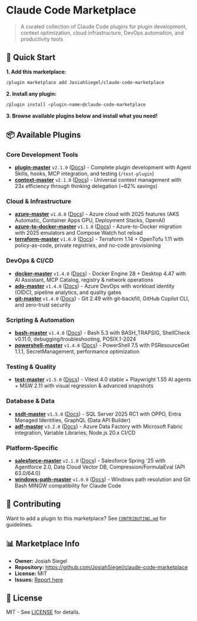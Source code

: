 # Claude Code Marketplace

> A curated collection of Claude Code plugins for plugin development, context optimization, cloud infrastructure, DevOps automation, and productivity tools

## 🚀 Quick Start

**1. Add this marketplace:**
```bash
/plugin marketplace add JosiahSiegel/claude-code-marketplace
```

**2. Install any plugin:**
```bash
/plugin install <plugin-name>@claude-code-marketplace
```

**3. Browse available plugins below and install what you need!**

## 📦 Available Plugins

### Core Development Tools

- **[plugin-master](./plugins/plugin-master)** `v2.1.0` ([Docs](./plugins/plugin-master/README.md)) - Complete plugin development with Agent Skills, hooks, MCP integration, and testing (`/test-plugin`)
- **[context-master](./plugins/context-master)** `v2.1.0` ([Docs](./plugins/context-master/README.md)) - Universal context management with 23x efficiency through thinking delegation (~62% savings)

### Cloud & Infrastructure

- **[azure-master](./plugins/azure-master)** `v1.0.0` ([Docs](./plugins/azure-master/README.md)) - Azure cloud with 2025 features (AKS Automatic, Container Apps GPU, Deployment Stacks, OpenAI)
- **[azure-to-docker-master](./plugins/azure-to-docker-master)** `v1.1.0` ([Docs](./plugins/azure-to-docker-master/README.md)) - Azure-to-Docker migration with 2025 emulators and Compose Watch hot reload
- **[terraform-master](./plugins/terraform-master)** `v1.6.0` ([Docs](./plugins/terraform-master/README.md)) - Terraform 1.14 + OpenTofu 1.11 with policy-as-code, private registries, and no-code provisioning

### DevOps & CI/CD

- **[docker-master](./plugins/docker-master)** `v1.4.0` ([Docs](./plugins/docker-master/README.md)) - Docker Engine 28 + Desktop 4.47 with AI Assistant, MCP Catalog, registry & network operations
- **[ado-master](./plugins/ado-master)** `v1.4.0` ([Docs](./plugins/ado-master/README.md)) - Azure DevOps with workload identity (OIDC), pipeline analytics, and quality gates
- **[git-master](./plugins/git-master)** `v1.4.0` ([Docs](./plugins/git-master/README.md)) - Git 2.49 with git-backfill, GitHub Copilot CLI, and zero-trust security

### Scripting & Automation

- **[bash-master](./plugins/bash-master)** `v1.4.0` ([Docs](./plugins/bash-master/README.md)) - Bash 5.3 with BASH_TRAPSIG, ShellCheck v0.11.0, debugging/troubleshooting, POSIX.1-2024
- **[powershell-master](./plugins/powershell-master)** `v1.4.0` ([Docs](./plugins/powershell-master/README.md)) - PowerShell 7.5 with PSResourceGet 1.1.1, SecretManagement, performance optimization

### Testing & Quality

- **[test-master](./plugins/test-master)** `v1.5.0` ([Docs](./plugins/test-master/README.md)) - Vitest 4.0 stable + Playwright 1.55 AI agents + MSW 2.11 with visual regression & advanced snapshots

### Database & Data

- **[ssdt-master](./plugins/ssdt-master)** `v1.5.0` ([Docs](./plugins/ssdt-master/README.md)) - SQL Server 2025 RC1 with OPPO, Entra Managed Identities, GraphQL (Data API Builder)
- **[adf-master](./plugins/adf-master)** `v3.2.0` ([Docs](./plugins/adf-master/README.md)) - Azure Data Factory with Microsoft Fabric integration, Variable Libraries, Node.js 20.x CI/CD

### Platform-Specific

- **[salesforce-master](./plugins/salesforce-master)** `v2.1.0` ([Docs](./plugins/salesforce-master/README.md)) - Salesforce Spring '25 with Agentforce 2.0, Data Cloud Vector DB, Compression/FormulaEval (API 63.0/64.0)
- **[windows-path-master](./plugins/windows-path-master)** `v1.0.0` ([Docs](./plugins/windows-path-master/README.md)) - Windows path resolution and Git Bash MINGW compatibility for Claude Code

## 🤝 Contributing

Want to add a plugin to this marketplace? See [`CONTRIBUTING.md`](./CONTRIBUTING.md) for guidelines.

## 📊 Marketplace Info

- **Owner:** Josiah Siegel
- **Repository:** https://github.com/JosiahSiegel/claude-code-marketplace
- **License:** MIT
- **Issues:** [Report here](https://github.com/JosiahSiegel/claude-code-marketplace/issues)

## 📄 License

MIT - See [LICENSE](./LICENSE) for details.

